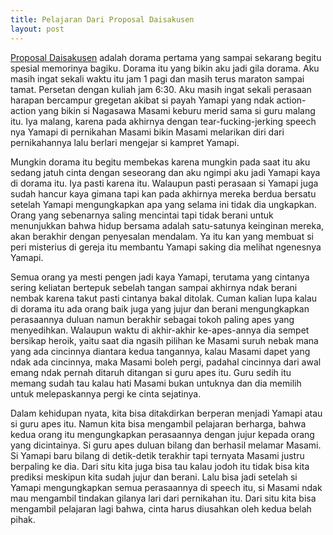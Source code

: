 ```yaml
---
title: Pelajaran Dari Proposal Daisakusen
layout: post
---
```


[Proposal Daisakusen](http://wiki.d-addicts.com/Proposal_Daisakusen) adalah dorama pertama yang sampai sekarang begitu spesial memorinya bagiku. Dorama itu yang bikin aku jadi gila dorama.
Aku masih ingat sekali waktu itu jam 1 pagi dan masih terus maraton sampai tamat. Persetan dengan kuliah jam 6:30.
Aku masih ingat sekali perasaan harapan bercampur gregetan akibat si payah Yamapi yang ndak action-action yang bikin si Nagasawa Masami keburu merid sama si guru malang itu. 
Iya malang, karena pada akhirnya dengan tear-fucking-jerking speech nya Yamapi di pernikahan Masami bikin Masami melarikan diri dari pernikahannya lalu berlari mengejar si kampret Yamapi.

Mungkin dorama itu begitu membekas karena mungkin pada saat itu aku sedang jatuh cinta dengan seseorang dan aku ngimpi aku jadi Yamapi kaya di dorama itu. Iya pasti karena itu.
Walaupun pasti perasaan si Yamapi juga sudah hancur kaya gimana tapi kan pada akhirnya mereka berdua bersatu setelah Yamapi mengungkapkan apa yang selama ini tidak dia ungkapkan.
Orang yang sebenarnya saling mencintai tapi tidak berani untuk menunjukkan bahwa hidup bersama adalah satu-satunya keinginan mereka, akan berakhir dengan penyesalan mendalam. Ya itu kan yang membuat si peri misterius di gereja itu membantu Yamapi saking dia melihat ngenesnya Yamapi.

Semua orang ya mesti pengen jadi kaya Yamapi, terutama yang cintanya sering keliatan bertepuk sebelah tangan sampai akhirnya ndak berani nembak karena takut pasti cintanya bakal ditolak. Cuman kalian lupa kalau di dorama itu ada orang baik juga yang jujur dan berani mengungkapkan perasaannya duluan namun berakhir sebagai tokoh paling apes yang menyedihkan. Walaupun waktu di akhir-akhir ke-apes-annya dia sempet bersikap heroik, yaitu saat dia ngasih pilihan ke Masami suruh nebak mana yang ada cincinnya diantara kedua tangannya, kalau Masami dapet yang ndak ada cincinnya, maka Masami boleh pergi, padahal cincinnya dari awal emang ndak pernah ditaruh ditangan si guru apes itu. Guru sedih itu memang sudah tau kalau hati Masami bukan untuknya dan dia memilih untuk melepaskannya pergi ke cinta sejatinya.

Dalam kehidupan nyata, kita bisa ditakdirkan berperan menjadi Yamapi atau si guru apes itu. Namun kita bisa mengambil pelajaran berharga, bahwa kedua orang itu mengungkapkan perasaannya dengan jujur kepada orang yang dicintainya. Si guru apes duluan bilang dan berhasil melamar Masami. Si Yamapi baru bilang di detik-detik terakhir tapi ternyata Masami justru berpaling ke dia. Dari situ kita juga bisa tau kalau jodoh itu tidak bisa kita prediksi meskipun kita sudah jujur dan berani. Lalu bisa jadi setelah si Yamapi mengungkapkan semua perasaannya di speech itu, si Masami ndak mau mengambil tindakan gilanya lari dari pernikahan itu. Dari situ kita bisa mengambil pelajaran lagi bahwa, cinta harus diusahkan oleh kedua belah pihak.